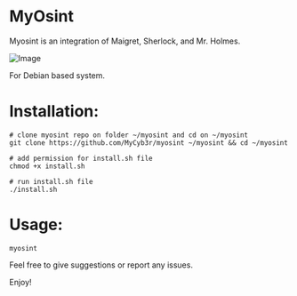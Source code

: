 # MyOsint 

  Myosint is an integration of Maigret, Sherlock, and Mr. Holmes.
  
  ![Image](https://github.com/user-attachments/assets/aaae7b34-65c2-4d71-9b78-80aae6dd2216)
    
  For Debian based system.

  
#  Installation:

  ```console
  # clone myosint repo on folder ~/myosint and cd on ~/myosint
  git clone https://github.com/MyCyb3r/myosint ~/myosint && cd ~/myosint

  # add permission for install.sh file
  chmod +x install.sh

  # run install.sh file
  ./install.sh
  ```
#  Usage:
  ```console
  myosint
  ```
  Feel free to give suggestions or report any issues.
  
  Enjoy!
 

  
